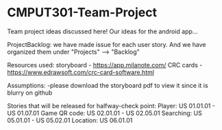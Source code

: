 # CMPUT301-Team-Project

Team project ideas discussed here!
Our ideas for the android app...

ProjectBacklog:
    we have made issue for each user story. And we have organized them under "Projects" --> "Backlog"

Resources used:
storyboard - https://app.milanote.com/
CRC cards - https://www.edrawsoft.com/crc-card-software.html

Assumptions:
    -please download the storyboard pdf to view it since it is blurry on github
    
Stories that will be released for halfway-check point:
Player: 
US 01.01.01 - US 01.07.01
Game QR code: 
US 02.01.01 - US 02.05.01
Searching:
US 05.01.01 - US 05.02.01
Location:
US 06.01.01
